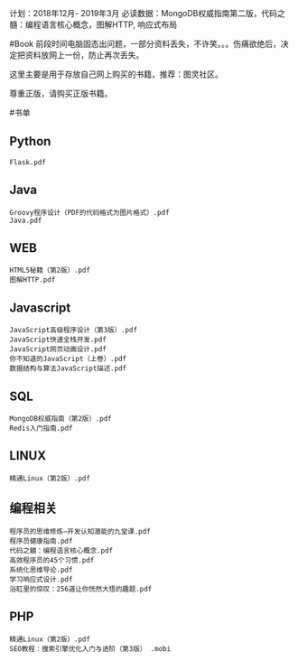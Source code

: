 计划：2018年12月- 2019年3月 必读数据：MongoDB权威指南第二版，代码之髓：编程语言核心概念，图解HTTP, 响应式布局

#Book
前段时间电脑固态出问题，一部分资料丢失，不许笑。。。伤痛欲绝后，决定把资料放网上一份，防止再次丢失。

这里主要是用于存放自己网上购买的书籍，推荐：图灵社区。

尊重正版，请购买正版书籍。


#书单

## Python
	Flask.pdf
	
## Java
	Groovy程序设计（PDF的代码格式为图片格式）.pdf
	Java.pdf
	
## WEB
	HTML5秘籍（第2版）.pdf
	图解HTTP.pdf
	
## Javascript
	JavaScript高级程序设计（第3版）.pdf
	JavaScript快速全栈开发.pdf
	JavaScript网页动画设计.pdf
	你不知道的JavaScript（上卷）.pdf
	数据结构与算法JavaScript描述.pdf
	
## SQL
	MongoDB权威指南（第2版）.pdf
	Redis入门指南.pdf
	
## LINUX
	精通Linux（第2版）.pdf
	
## 编程相关
	程序员的思维修炼—开发认知潜能的九堂课.pdf
	程序员健康指南.pdf
	代码之髓：编程语言核心概念.pdf
	高效程序员的45个习惯.pdf
	系统化思维导论.pdf
	学习响应式设计.pdf
	浴缸里的惊叹：256道让你恍然大悟的趣题.pdf
	
## PHP
	精通Linux（第2版）.pdf
	SEO教程：搜索引擎优化入门与进阶（第3版） .mobi